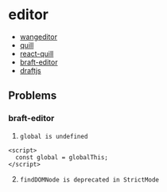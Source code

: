 # editor

- [wangeditor](https://github.com/wangeditor-team/wangEditor/)
- [quill](https://quilljs.com/)
- [react-quill](https://github.com/zenoamaro/react-quill)
- [braft-editor](https://www.yuque.com/braft-editor/be/qg394y)
- [draftjs](https://draftjs.org/)



## Problems

### braft-editor

1. `global is undefined`
```
<script>
  const global = globalThis;
</script>
```

2. `findDOMNode is deprecated in StrictMode`